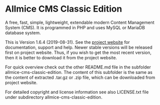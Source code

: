 # Allmice CMS Classic Edition

A free, fast, simple, lightweight, extendable modern Content Management System (CMS). It is programmed in PHP and uses MySQL or MariaDB database system.

This is Version 1.6.4 (2019-08-31).
See the [project website](http://www.allmice.com/cms) for documentation, support and help.
Newer stable versions will be released first on project website. Thus, if you wish to get the most recent version, then it is better to download it from the project website.

For quick overview check out the other README.md file in the subfolder allmice-cms-classic-edition.
The content of this subfolder is the same as the content of extracted .tar.gz or .zip file, which can be downloaded from project website.

For detailed copyright and license information see also LICENSE.txt file under subdirectory allmice-cms-classic-edition.


